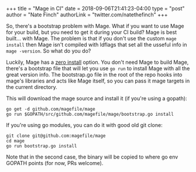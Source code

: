 +++
title = "Mage in CI"
date = 2018-09-06T21:41:23-04:00
type = "post"
author = "Nate Finch"
authorLink = "twitter.com/natethefinch"
+++

So, there's a bootstrap problem with Mage.  What if you want to use Mage for
your build, but you need to get it during your CI build?  Mage is best built...
with Mage.  The problem is that if you don't use the custom `mage install` then
Mage isn't compiled with ldflags that set all the usseful info in `mage
-version`.  So what do you do?

Luckily, Mage has a [zero install](/zeroInstall) option.  You don't need Mage to
build Mage, there's a bootstrap file that will let you use `go run` to install
Mage with all the great version info.  The bootstrap.go file in the root of the
repo hooks into mage's libraries and acts like Mage itself, so you can pass it
mage targets in the current directory.

This will download the mage source and install it (if you're using a gopath):

```plain
go get -d github.com/magefile/mage
go run $GOPATH/src/github.com/magefile/mage/bootstrap.go install
```

If you're using go modules, you can do it with good old git clone:

```plain
git clone git@github.com:magefile/mage
cd mage
go run bootstrap.go install
```

Note that in the second case, the binary will be copied to where go env GOPATH
points (for now, PRs welcome).